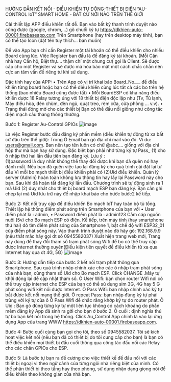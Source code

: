 HƯỚNG DẪN KẾT NỐI - ĐIỀU KHIỂN TỰ ĐỘNG-THIẾT BỊ ĐIỆN
            “AU-CONTROL IoT” 
SMART HOME - BẤT CỨ NƠI NÀO TRÊN THẾ GIỚI

Cài thiết lập APP điều khiển rất dễ. Bạn vào bất kỳ thanh trình duyệt nào cũng được (google, chrom,…) gõ  chuổi ký tự https://dkhien-auto-00001.firebaseapp.com
Trên Smartphone (hay trên desktop máy tính), bạn có thể tạo Icon (đặt tên tùy thích… bạn muốn)

Để vào App bạn chỉ cần Register một tài khoản có thể điều khiển cho nhiều Board cùng lúc. Việc Register ban đầu là để đăng ký tài khoản. (Mỗi Căn nhà hay Căn hộ, Biệt thự…. thậm chí một chung cư) gọi là Client. Sẽ được cấp cho một Register và sẽ được mã hóa bảo mật một cách chắc chắn nên cực an tâm vấn đề riêng tư khi sử dụng. 

Đặc tính hay của APP:
• Trên App có vị trí khai báo Board_No___ để điều khiển từng board hoặc bạn có thể điều khiển cùng lúc tất cả các bo trên hệ thống (bao nhiêu Board cũng được tất)
• Mỗi BoardESP có khả năng điều khiển dược 18 Relay tương úng với 18 thiết bị điện độc lập như (Tv, Tủ lạnh, Máy điều hòa, đèn chùm, đèn ngủ, quạt treo, rèm cửa, cửa phòng ... v.v).
• Trạng thái đóng mở cho các thiết bị Bạn có thể đấu nối giống như công tắc điện mạch cầu thang thông thường.

Bước 1: Register Au-Control GPIOs
            ![image](https://github.com/Trucscc/dkhien-Auto-ESP32/assets/34645554/c4e6f8b0-98e9-4621-80c7-16a24ad3e621)

Là việc Register bước đầu đăng ký phần mềm (điều khiển tự động từ xa bất cứ đâu trên thế giới):
Trong Ô Email bạn gõ địa chỉ mail vào đó.  Ví du: users@gmail.com.  Ban nên tạo tên luôn có chữ @abc…. giống với địa chỉ hộp thư mà bạn hay sử dụng. 
Đặc biệt bạn phải nhớ từng ký tự Pass_ (1) cho ô nhập thứ hai lần đầu tiên bạn đăng ký.
Lưu ý :  
      (1)password là duy nhất không thể thay đổi được khi bạn đã quên nó hay đánh mất. Nếu bạn đã quên việc tạo lại đăng ký cho quá trình cài đặt lại từ đầu Vì mỗi bo mạch thiết bị điều khiển phải có (2)Uid điều khiển. Quản lý server (Admin) hoàn toàn không lưu thông tin hay lấy lại Password này cho bạn.
      Sau khi đã hoàn tất đăng ký lần đầu. Chương trình sẽ tự động sinh ra 1 mã Uid (2) duy nhất cho thiết bị board mạch ESP bạn đăng ký. Bạn cần ghi chép lại mã Uid lưu trữ này để nhập khai báo cho bước bước2 kế tiếp.

Bước 2:  Kết nối truy cập để điều khiển Bo mạch IoT hay toàn bộ tủ tổng.
    Thiết lập hệ thống điểm phát sóng trên Smartphone của bạn với 
      • User điểm phát là     :	admin, 
      • Password điểm phát là : 	admin123
Cắm cáp nguồn nuôi (5v) cho Bo mạch ESP có điện.
Kế tiếp, trên máy tính (hay smartphone thứ hai) dò tìm điểm phát sóng của Smartphone 1, bật chế độ wifi ESP32_01 của điểm phát sóng này. 
Vào thanh trình duyệt nào đó hãy gõ: 192.168.9.9 (nếu thắt mắc hãy gọi dt số 0945582037)
Xuất hiện trang web mới, Trang này dùng để thay đổi tham số trạm phát sóng Wifi để bo có thể truy cập được Internet thường xuyên(Điều kiện tiên quyết để điều khiển từ xa qua Internet hay qua dt 4G, 5G)
            ![image](https://github.com/Trucscc/dkhien-Auto-ESP32/assets/34645554/173d62d3-de05-4d71-819e-be41f73b6e02)

Bước 3: Hướng dẫn tiếp của bước 2 kết nối trạm phát thông qua Smartphone.
Sau quá trình nhập chính xác cho các ô nhập trạm phát sóng của nhà bạn, cùng tham số Uid cho Bo mạch ESP. Click CHANGE  .Máy tự khởi động lại để cập nhật tham số. 
     Ô User Wifi: bạn chọn router Wifi nơi có thể truy cập internet cho ESP của bạn có thể sủ dụng sim 3G, 4G hay 5 G phát sóng wifi kết nối được Internet.
     Ô Pass Wifi: bạn nhập chính xác ký tự bắt được kết nối mạng thế giới. 
     Ô repeat Pass: bạn nhập đúng ký tự phải trùng với ký tự của ô Ô Pass Wifi để chắc rằng khớp ký tự do router phát.
     Ô Uid : Bạn gõ đúng từng ký tự một liên tục không có cách khoảng do phần mềm đăng ký App đã sinh ra gởi cho bạn ở bước 2.
     Ô cuối : định nghĩa thú tự bo bạn kết nối trong hệ thống.
Click  Au_Control App chính là vào lại ứng dụng App của trang WWW https://dkhien-auto-00001.firebaseapp.com.

Bước 4:
Bước cuối cùng bạn gọi cho tôi,  theo số 0945582037.
   Tôi sẽ kích hoạt việc kết nối (nếu bạn đã có thiết bị do tôi cung cấp cho bạn) là bạn có thể điều khiển mọi thiết bị đầu cuối thông qua công tác đấu nối các Relay cho các chân GPIOs cho ESP.

Bước 5:
   Là bước tự bạn ra đề cương cho việc thiết kế để đấu nối với các thiết bị ngoại vi theo ngữ cảnh của từng ngôi nhà riêng biệt của mình. Có thể phân thiết bị theo tầng hay theo phòng, sử dụng nhận dạng giọng nói để điều khiển  theo không gian của nhà bạn. 

